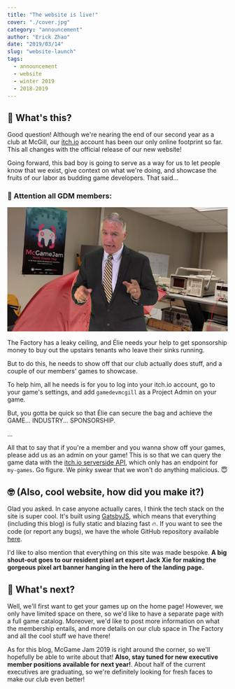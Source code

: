 ```yaml
---
title: "The website is live!"
cover: "./cover.jpg"
category: "announcement"
author: "Erick Zhao"
date: "2019/03/14"
slug: "website-launch"
tags:
  - announcement
  - website
  - winter 2019
  - 2018-2019
---
```


## 🤔 What's this?

Good question! Although we're nearing the end of our second year as a club at McGill, our [itch.io](http://gamedevmcgill.itch.io/) account has been our only online footprint so far. This all changes with the official release of our new website!

Going forward, this bad boy is going to serve as a way for us to let people know that we exist, give context on what we're doing, and showcase the fruits of our labor as budding game developers. That said...

### 🚨 Attention all GDM members:

![Calling all gamers](johnwick.jpg)

The Factory has a leaky ceiling, and Élie needs your help to get sponsorship money to buy out the upstairs tenants who leave their sinks running.

But to do this, he needs to show off that our club actually does stuff, and a couple of our members' games to showcase.

To help him, all he needs is for you to log into your itch.io account, go to your game's settings, and add `gamedevmcgill` as a Project Admin on your game.

But, you gotta be quick so that Élie can secure the bag and achieve the GAME... INDUSTRY... SPONSORSHIP.

...

All that to say that if you're a member and you wanna show off your games, please add us as an admin on your game! This is so that we can query the game data with the [itch.io serverside API](https://itch.io/docs/api/serverside), which only has an endpoint for `my-games`. Go figure. We pinky swear that we won't do anything malicious. 😇

## 🤓 (Also, cool website, how did you make it?)

Glad you asked. In case anyone actually cares, I think the tech stack on the site is super cool. It's built using [GatsbyJS](https://www.gatsbyjs.org/), which means that everything (including this blog) is fully static and blazing fast 🔥. If you want to see the code (or report any bugs), we have the whole GitHub repository available [here](https://github.com/gamedevmcgill/website).

I'd like to also mention that everything on this site was made bespoke. **A big shout-out goes to our resident pixel art expert Jack Xie for making the gorgeous pixel art banner hanging in the hero of the landing page.**

## 🔮 What's next?

Well, we'll first want to get your games up on the home page! However, we only have limited space on there, so we'd like to have a separate page with a full game catalog. Moreover, we'd like to post more information on what the membership entails, and more details on our club space in The Factory and all the cool stuff we have there!

As for this blog, McGame Jam 2019 is right around the corner, so we'll hopefully be able to write about that! **Also, stay tuned for new executive member positions available for next year!**. About half of the current executives are graduating, so we're definitely looking for fresh faces to make our club even better!
